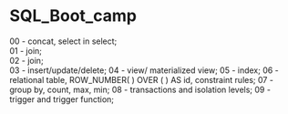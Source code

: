 # SQL_Boot_camp
00 - concat, select in select;\
01 - join;\
02 - join;\
03 - insert/update/delete;
04 - view/ materialized view;
05 - index;
06 - relational table, ROW_NUMBER( ) OVER ( ) AS id, constraint rules;
07 - group by, count, max, min;
08 - transactions and isolation levels;
09 - trigger and trigger function;
